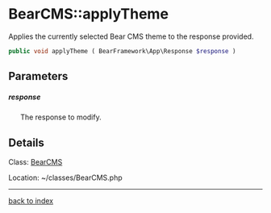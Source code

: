 # BearCMS::applyTheme

Applies the currently selected Bear CMS theme to the response provided.

```php
public void applyTheme ( BearFramework\App\Response $response )
```

## Parameters

##### response

&nbsp;&nbsp;&nbsp;&nbsp;&nbsp;&nbsp;The response to modify.

## Details

Class: [BearCMS](bearcms.class.md)

Location: ~/classes/BearCMS.php

---

[back to index](index.md)

